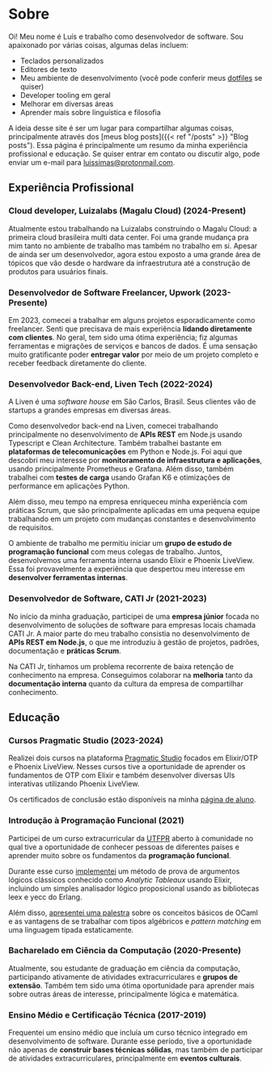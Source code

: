 # Sobre

Oi! Meu nome é Luís e trabalho como desenvolvedor de software. Sou apaixonado por várias coisas, algumas delas incluem:

-   Teclados personalizados
-   Editores de texto
-   Meu ambiente de desenvolvimento (você pode conferir meus [dotfiles](https://github.com/luissimas/dotfiles) se quiser)
-   Developer tooling em geral
-   Melhorar em diversas áreas
-   Aprender mais sobre linguística e filosofia

A ideia desse site é ser um lugar para compartilhar algumas coisas, principalmente através dos [meus blog posts]({{< ref "/posts" >}} "Blog posts"). Essa página é principalmente um resumo da minha experiência profissional e educação. Se quiser entrar em contato ou discutir algo, pode enviar um e-mail para <luissimas@protonmail.com>.

## Experiência Profissional

### Cloud developer, Luizalabs (Magalu Cloud) (2024-Present)

Atualmente estou trabalhando na Luizalabs construindo o Magalu Cloud: a primeira cloud brasileira multi data center. Foi uma grande mudança pra mim tanto no ambiente de trabalho mas também no trabalho em si. Apesar de ainda ser um desenvolvedor, agora estou exposto a uma grande área de tópicos que vão desde o hardware da infraestrutura até a construção de produtos para usuários finais.

### Desenvolvedor de Software Freelancer, Upwork (2023-Presente)

Em 2023, comecei a trabalhar em alguns projetos esporadicamente como freelancer. Senti que precisava de mais experiência **lidando diretamente com clientes**. No geral, tem sido uma ótima experiência; fiz algumas ferramentas e migrações de serviços e bancos de dados. É uma sensação muito gratificante poder **entregar valor** por meio de um projeto completo e receber feedback diretamente do cliente.

### Desenvolvedor Back-end, Liven Tech (2022-2024)

A Liven é uma *software house* em São Carlos, Brasil. Seus clientes vão de startups a grandes empresas em diversas áreas.

Como desenvolvedor back-end na Liven, comecei trabalhando principalmente no desenvolvimento de **APIs REST** em Node.js usando Typescript e Clean Architecture. Também trabalhei bastante em **plataformas de telecomunicações** em Python e Node.js. Foi aqui que descobri meu interesse por **monitoramento de infraestrutura e aplicações**, usando principalmente Prometheus e Grafana. Além disso, também trabalhei com **testes de carga** usando Grafan K6 e otimizações de performance em aplicações Python.

Além disso, meu tempo na empresa enriqueceu minha experiência com práticas Scrum, que são principalmente aplicadas em uma pequena equipe trabalhando em um projeto com mudanças constantes e desenvolvimento de requisitos.

O ambiente de trabalho me permitiu iniciar um **grupo de estudo de programação funcional** com meus colegas de trabalho. Juntos, desenvolvemos uma ferramenta interna usando Elixir e Phoenix LiveView. Essa foi provavelmente a experiência que despertou meu interesse em **desenvolver ferramentas internas**.

### Desenvolvedor de Software, CATI Jr (2021-2023)

No início da minha graduação, participei de uma **empresa júnior** focada no desenvolvimento de soluções de software para empresas locais chamada CATI Jr. A maior parte do meu trabalho consistia no desenvolvimento de **APIs REST em Node.js**, o que me introduziu à gestão de projetos, padrões, documentação e **práticas Scrum**.

Na CATI Jr, tínhamos um problema recorrente de baixa retenção de conhecimento na empresa. Conseguimos colaborar na **melhoria** tanto da **documentação interna** quanto da cultura da empresa de compartilhar conhecimento.

## Educação

### Cursos Pragmatic Studio (2023-2024)

Realizei dois cursos na plataforma [Pragmatic Studio](https://pragmaticstudio.com/) focados em Elixir/OTP e Phoenix LiveView. Nesses cursos tive a oportunidade de aprender os fundamentos de OTP com Elixir e também desenvolver diversas UIs interativas utilizando Phoenix LiveView.

Os certificados de conclusão estão disponíveis na minha [página de aluno](https://pragmaticstudio.com/alumni/lu%C3%ADs-simas-l-sv).

### Introdução à Programação Funcional (2021)

Participei de um curso extracurricular da [UTFPR](https://www.utfpr.edu.br/) aberto à comunidade no qual tive a oportunidade de conhecer pessoas de diferentes países e aprender muito sobre os fundamentos da **programação funcional**.

Durante esse curso [implementei](https://github.com/luissimas/analytic_tableaux) um método de prova de argumentos lógicos clássicos conhecido como *Analytic Tableaux* usando Elixir, incluindo um simples analisador lógico proposicional usando as bibliotecas leex e yecc do Erlang.

Além disso, [apresentei uma palestra](https://youtu.be/rTL4TtpdjIE?t=1573) sobre os conceitos básicos de OCaml e as vantagens de se trabalhar com tipos algébricos e *pattern matching* em uma linguagem tipada estaticamente.

### Bacharelado em Ciência da Computação (2020-Presente)

Atualmente, sou estudante de graduação em ciência da computação, participando ativamente de atividades extracurriculares e **grupos de extensão**. Também tem sido uma ótima oportunidade para aprender mais sobre outras áreas de interesse, principalmente lógica e matemática.

### Ensino Médio e Certificação Técnica (2017-2019)

Frequentei um ensino médio que incluía um curso técnico integrado em desenvolvimento de software. Durante esse período, tive a oportunidade não apenas de **construir bases técnicas sólidas**, mas também de participar de atividades extracurriculares, principalmente em **eventos culturais**.
